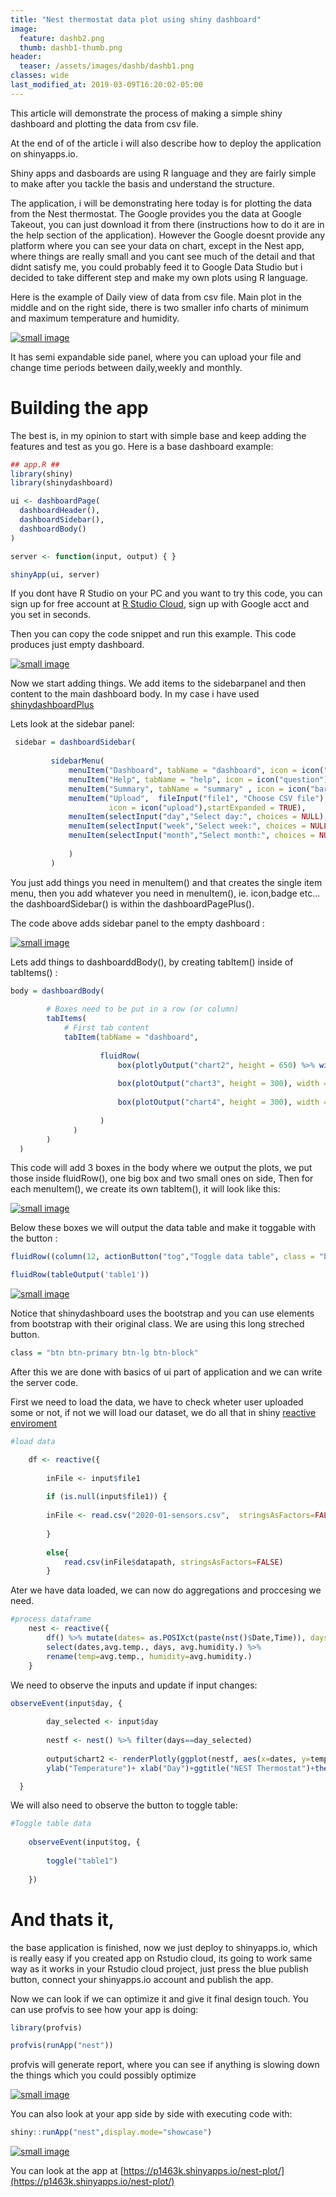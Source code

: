 ```yaml
---
title: "Nest thermostat data plot using shiny dashboard"
image:
  feature: dashb2.png
  thumb: dashb1-thumb.png
header:
  teaser: /assets/images/dashb/dashb1.png
classes: wide
last_modified_at: 2019-03-09T16:20:02-05:00
---
```


This article will demonstrate the process of making a simple shiny dashboard and plotting the data from csv file.

At the end of of the article i will also describe how to deploy the application on shinyapps.io.

Shiny apps and dasboards are using R language and they are fairly simple to make after you tackle the basis and understand the structure.

The application, i will be demonstrating here today is for plotting the data from the Nest thermostat. The Google provides you the data at Google Takeout, you can just download it from there (instructions how to do it are in the help section of the application). However the Google doesnt provide any platform where you can see your data on chart, except in the Nest app, where things are really small and you cant see much of the detail and that didnt satisfy me, you could probably feed it to Google Data Studio but i decided to take different step and make my own plots using R language.


Here is the example of Daily view of data from csv file.
Main plot in the middle and on the right side, there is two smaller info charts of minimum and maximum temperature and humidity.

[![small image](/assets/images/dashb/dashb1.png)](/assets/images/dashb/dashb1.png)

It has semi expandable side panel, where you can upload your file and change time periods between daily,weekly and monthly.

# Building the app

The best is, in my opinion to start with simple base and keep adding the features and test as you go. Here is a base dashboard example:

~~~R
## app.R ##
library(shiny)
library(shinydashboard)

ui <- dashboardPage(
  dashboardHeader(),
  dashboardSidebar(),
  dashboardBody()
)

server <- function(input, output) { }

shinyApp(ui, server)
~~~

If you dont have R Studio on your PC and you want to try this code, you can sign up for free account at
[R Studio Cloud](https://rstudio.cloud/), sign up with Google acct and you set in seconds. 

Then you can copy the code snippet and run this example.
This code produces just empty dashboard.

[![small image](/assets/images/dashb2.png)](/assets/images/dashb2.png)

Now we start adding things. We add items to the sidebarpanel and then content to the main dashboard body.
In my case i have used [shinydashboardPlus](https://rinterface.github.io/shinydashboardPlus/index.html)

Lets look at the sidebar panel:

~~~r
 sidebar = dashboardSidebar(
        
         sidebarMenu(
             menuItem("Dashboard", tabName = "dashboard", icon = icon("dashboard")),
             menuItem("Help", tabName = "help", icon = icon("question"),badgeLabel = "info", badgeColor = "green"),
             menuItem("Summary", tabName = "summary" , icon = icon("bar-chart-o")),
             menuItem("Upload",  fileInput("file1", "Choose CSV file"), multiple = FALSE, accept = (".csv"), 
                      icon = icon("upload"),startExpanded = TRUE),
             menuItem(selectInput("day","Select day:", choices = NULL), icon = icon("calendar")),
             menuItem(selectInput("week","Select week:", choices = NULL), icon = icon("calendar")),
             menuItem(selectInput("month","Select month:", choices = NULL), icon = icon("calendar"))
             
             )
         )
~~~

You just add things you need in menuItem() and that creates the single item menu, then you add whatever you need in menuItem(), ie. icon,badge etc... the dashboardSidebar() is within the dashboardPagePlus().

The code above adds sidebar panel to the empty dashboard :

[![small image](/assets/images/dashb3.png)](/assets/images/dashb3.png)

Lets add things to dashboarddBody(), by creating tabItem() inside of tabItems() :  
~~~R
body = dashboardBody(
    
        # Boxes need to be put in a row (or column)
        tabItems(
            # First tab content
            tabItem(tabName = "dashboard",
                    
                    fluidRow(
                        box(plotlyOutput("chart2", height = 650) %>% withSpinner(type = "5"), width = 9),
                        
                        box(plotOutput("chart3", height = 300), width = 3),
                        
                        box(plotOutput("chart4", height = 300), width = 3)
                        
                    )
              )
        )
  )
~~~

This code will add 3 boxes in the body where we output the plots, we put those inside fluidRow(), one big box and two small ones on side, Then for each menuItem(), we create its own tabItem(), it will look like this: 

[![small image](/assets/images/dashb4.png)](/assets/images/dashb4.png)



Below these boxes we will output the data table and make it toggable with the button :

~~~r
fluidRow((column(12, actionButton("tog","Toggle data table", class = "btn btn-primary btn-lg btn-block")))),

fluidRow(tableOutput('table1'))
~~~

[![small image](/assets/images/dashb5.png)](/assets/images/dashb5.png)


Notice that shinydashboard uses the bootstrap and you can use elements from bootstrap with their original class.
We are using this long streched button.

~~~r
class = "btn btn-primary btn-lg btn-block"
~~~



After this we are done with basics of ui part of application and we can write the server code. 

First we need to load the data, we have to check wheter user uploaded some or not, if not we will load our dataset, 
we do all that in shiny [reactive enviroment](https://shiny.rstudio.com/articles/reactivity-overview.html)

~~~r
#load data

    df <- reactive({
        
        inFile <- input$file1
        
        if (is.null(input$file1)) {
            
        inFile <- read.csv("2020-01-sensors.csv",  stringsAsFactors=FALSE)
        
        }
                       
        else{
            read.csv(inFile$datapath, stringsAsFactors=FALSE)
        }
~~~


Ater we have data loaded, we can now do aggregations and proccesing we need.
~~~r
#process dataframe
    nest <- reactive({
        df() %>% mutate(dates= as.POSIXct(paste(nst()$Date,Time)), days= nst()$Date) %>% 
        select(dates,avg.temp., days, avg.humidity.) %>%
        rename(temp=avg.temp., humidity=avg.humidity.)
    }
~~~


We need to observe the inputs and update if input changes:
~~~r
observeEvent(input$day, {
        
        day_selected <- input$day
        
        nestf <- nest() %>% filter(days==day_selected)
        
        output$chart2 <- renderPlotly(ggplot(nestf, aes(x=dates, y=temp))+ geom_line()+
        ylab("Temperature")+ xlab("Day")+ggtitle("NEST Thermostat")+theme_minimal())

  }
~~~



We will also need to observe the button to toggle table:
~~~r
#Toggle table data
    
    observeEvent(input$tog, {
        
        toggle("table1")
        
    })
~~~    

# And thats it, 
the base application is finished, now we just deploy to shinyapps.io, which is really easy if you created app on Rstudio cloud, its going to work same way as it works in your Rstudio cloud project, just press the blue publish button, connect your shinyapps.io account and publish the app. 

Now we can look if we can optimize it and give it final design touch. You can use profvis to see how your app is doing:
~~~r
library(profvis)

profvis(runApp("nest"))
~~~


profvis will generate report, where you can see if anything is slowing down the things which you could possibly optimize

[![small image](/assets/images/dashb6.png)](/assets/images/dashb6.png)


You can also look at your app side by side with executing code with:
~~~R
shiny::runApp("nest",display.mode="showcase")
~~~

[![small image](/assets/images/dashb8.png)](/assets/images/dashb8.png)

You can look at the app at [https://p1463k.shinyapps.io/nest-plot/](https://p1463k.shinyapps.io/nest-plot/) 
